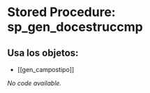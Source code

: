 # Stored Procedure: sp_gen_docestruccmp

## Usa los objetos:
- [[gen_campostipo]]

*No code available.*
